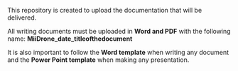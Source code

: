 This repository is created to upload the documentation that will be delivered.

All writing documents must be uploaded in **Word and PDF** with the following name: **MiiDrone_date_titleofthedocument**

It is also important to follow the **Word template** when writing any document and the **Power Point template** when making any presentation.
